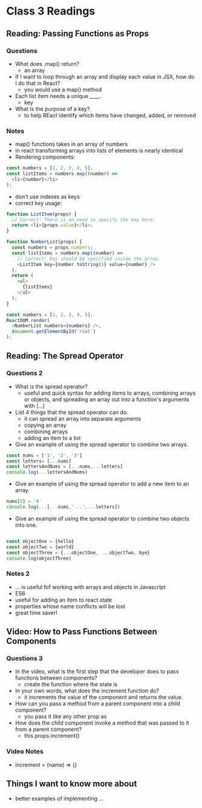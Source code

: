 # Class 3 Readings

## Reading: Passing Functions as Props

### Questions

- What does .map() return?
  - an array
- If I want to loop through an array and display each value in JSX, how do I do that in React?
  - you would use a map() method
- Each list item needs a unique ____.
  - key
- What is the purpose of a key?
  - to help REact identify which items have changed, added, or removed

### Notes

- map() functions takes in an array of numbers
- in react transforming arrays into lists of elements is nearly identical
- Rendering components:

```js
const numbers = [1, 2, 3, 4, 5];
const listItems = numbers.map((number) =>
  <li>{number}</li>
);
```

- don't use indexes as keys
- correct key usage:

```js
function ListItem(props) {
  // Correct! There is no need to specify the key here:
  return <li>{props.value}</li>;
}

function NumberList(props) {
  const numbers = props.numbers;
  const listItems = numbers.map((number) =>
    // Correct! Key should be specified inside the array.
    <ListItem key={number.toString()} value={number} />
  );
  return (
    <ul>
      {listItems}
    </ul>
  );
}

const numbers = [1, 2, 3, 4, 5];
ReactDOM.render(
  <NumberList numbers={numbers} />,
  document.getElementById('root')
);
```

## Reading: The Spread Operator

### Questions 2

- What is the spread operator?
  - useful and quick syntax for adding items to arrays, combining arrays or objects, and spreading an array out into a function's arguments with (...)
- List 4 things that the spread operator can do.
  - it can spread an array into separate arguments
  - copying an array
  - combining arrays
  - adding an item to a list
- Give an example of using the spread operator to combine two arrays.

```js
const nums = ['1', '2', '3']
const letters= [...nums]
const lettersAndNums = [...nums,...letters]
console.log(...lettersAndNums)

```

- Give an example of using the spread operator to add a new item to an array.

```js
nums[0] = '4'
console.log(...[...nums,'...',...letters])

```

- Give an example of using the spread operator to combine two objects into one.

```js

const objectOne = {hello}
const objectTwo = {world}
const objectThree = {...objectOne, ...objectTwo, bye}
console.log(objectThree)

```

### Notes 2

- ... is useful fof working with arrays and objects in Javascript
- ES6
- useful for adding an item to react state
- properties whose name conflicts will be lost
- great time saver!

## Video: How to Pass Functions Between Components

### Questions 3

- In the video, what is the first step that the developer does to pass functions between components?
  - create the function where the state is
- In your own words, what does the increment function do?
  - it increments the value of the component and returns the value.
- How can you pass a method from a parent component into a child component?
  - you pass it like any other prop as 
- How does the child component invoke a method that was passed to it from a parent component?
  - this.props.increment()

### Video Notes

- increment = (name) => {}

## Things I want to know more about

- better examples of implementing ...

